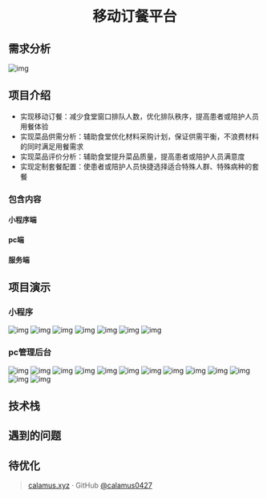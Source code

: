 <h1 align="center">移动订餐平台
</h1>


## 需求分析
![img](./img/小程序.jpg)


## 项目介绍
-	实现移动订餐：减少食堂窗口排队人数，优化排队秩序，提高患者或陪护人员用餐体验
-	实现菜品供需分析：辅助食堂优化材料采购计划，保证供需平衡，不浪费材料的同时满足用餐需求
-	实现菜品评价分析：辅助食堂提升菜品质量，提高患者或陪护人员满意度
-	实现定制套餐配置：使患者或陪护人员快捷选择适合特殊人群、特殊病种的套餐
### 包含内容
#### 小程序端
#### pc端
#### 服务端

## 项目演示
### 小程序
![img](./img/wechat1.png)
![img](./img/wechat2.png)
![img](./img/wechat3.png)
![img](./img/wechat4.png)
![img](./img/wechat5.png)
![img](./img/wechat6.png)
![img](./img/wechat33.png)

### pc管理后台
![img](./img/cat.png)
![img](./img/catadd.png)
![img](./img/catedit.png)
![img](./img/update.png)
![img](./img/user.png)
![img](./img/usercat.png)
![img](./img/pcshow1.png)
![img](./img/pcshow2.png)
![img](./img/pcshow3.png)
![img](./img/pcshow4.png)
![img](./img/pcshow5.png)
![img](./img/info.png)
![img](./img/statistics.png)



## 技术栈


## 遇到的问题


## 待优化





> [calamus.xyz](https://calamus.xyz) · GitHub [@calamus0427](https://github.com/calamus0427) 
